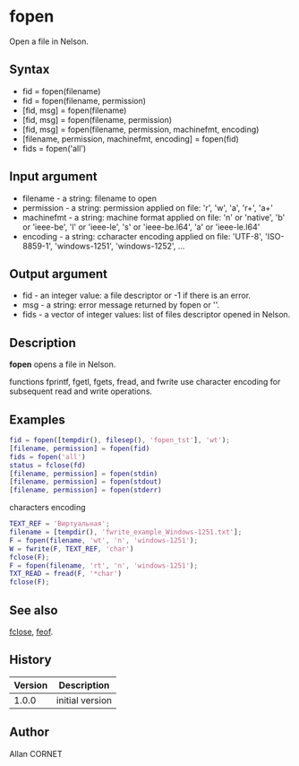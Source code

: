 

# fopen

Open a file in Nelson.

## Syntax

- fid = fopen(filename)
- fid = fopen(filename, permission)
- [fid, msg] = fopen(filename)
- [fid, msg] = fopen(filename, permission)
- [fid, msg] = fopen(filename, permission, machinefmt, encoding)
- [filename, permission, machinefmt, encoding] = fopen(fid)
- fids = fopen('all')

## Input argument

 - filename - a string: filename to open
 - permission - a string: permission applied on file: 'r', 'w', 'a', 'r+', 'a+'
 - machinefmt - a string: machine format applied on file: 'n' or 'native', 'b' or 'ieee-be', 'l' or 'ieee-le', 's' or 'ieee-be.l64', 'a' or 'ieee-le.l64'
 - encoding - a string: ccharacter encoding applied on file: 'UTF-8', 'ISO-8859-1', 'windows-1251', 'windows-1252', ...

## Output argument

 - fid - an integer value: a file descriptor or -1 if there is an error.
 - msg - a string: error message returned by fopen or ''.
 - fids - a vector of integer values: list of files descriptor opened in Nelson.

## Description


  <p><b>fopen</b> opens a file in Nelson.</p>
  <p>functions fprintf, fgetl, fgets, fread, and fwrite use character encoding for subsequent read and write operations.</p>


## Examples

```matlab
fid = fopen([tempdir(), filesep(), 'fopen_tst'], 'wt');
[filename, permission] = fopen(fid)
fids = fopen('all')
status = fclose(fd)
[filename, permission] = fopen(stdin)
[filename, permission] = fopen(stdout)
[filename, permission] = fopen(stderr)
```
characters encoding
```matlab
TEXT_REF = 'Виртуальная';
filename = [tempdir(), 'fwrite_example_Windows-1251.txt'];
F = fopen(filename, 'wt', 'n', 'windows-1251');
W = fwrite(F, TEXT_REF, 'char')
fclose(F);
F = fopen(filename, 'rt', 'n', 'windows-1251');
TXT_READ = fread(F, '*char')
fclose(F);
```

## See also

[fclose](fclose.md), [feof](feof.md).
## History

|Version|Description|
|------|------|
|1.0.0|initial version|


## Author

Allan CORNET



